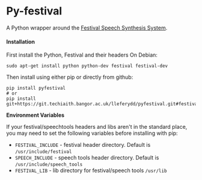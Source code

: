 # Py-festival

A Python wrapper around the [Festival Speech Synthesis System](http://www.cstr.ed.ac.uk/projects/festival/).

#### Installation

First install the Python, Festival and their headers
On Debian:

```
sudo apt-get install python python-dev festival festival-dev
```

Then install using either pip or directly from github:

```
pip install pyfestival
# or
pip install git+https://git.techiaith.bangor.ac.uk/lleferydd/pyfestival.git#festival
```
**Environment Variables**

If your festival/speechtools headers and libs aren't in the standard place, you may need to set the following variables before installing with pip:

* `FESTIVAL_INCLUDE` - festival header directory. Default is `/usr/include/festival`
* `SPEECH_INCLUDE` - speech tools header directory. Default is `/usr/include/speech_tools`
* `FESTIVAL_LIB` - lib directory for festival/speech tools `/usr/lib`
